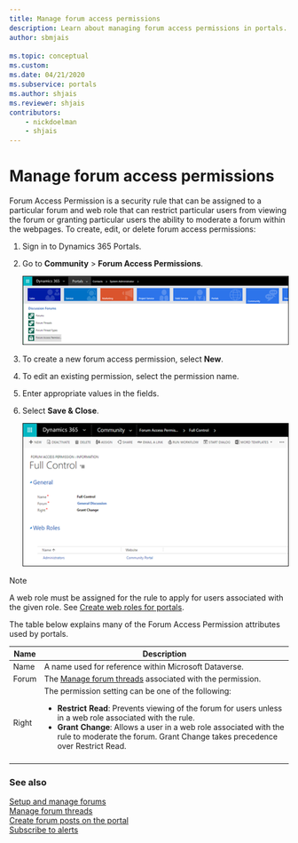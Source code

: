 ```yaml
---
title: Manage forum access permissions
description: Learn about managing forum access permissions in portals.
author: sbmjais

ms.topic: conceptual
ms.custom: 
ms.date: 04/21/2020
ms.subservice: portals
ms.author: shjais
ms.reviewer: shjais
contributors:
    - nickdoelman
    - shjais
---
```


# Manage forum access permissions

Forum Access Permission is a security rule that can be assigned to a particular forum and web role that can restrict particular users from viewing the forum or granting particular users the ability to moderate a forum within the webpages. To create, edit, or delete forum access permissions:

1. Sign in to Dynamics 365 Portals.

2. Go to **Community** > **Forum Access Permissions**.

    ![Forum access permission.](media/forum-access-permission.png "Forum access permission")

3. To create a new forum access permission, select **New**.

4. To edit an existing permission, select the permission name.

5. Enter appropriate values in the fields.

6. Select **Save & Close**.

    ![Edit forum access permission.](media/edit-forum-access-permission.png "Edit forum access permission")  

> [!NOTE]
> A web role must be assigned for the rule to apply for users associated with the given role. See [Create web roles for portals](../configure/create-web-roles.md).

The table below explains many of the Forum Access Permission attributes used by portals.


| Name  |                                                                                                                                                           Description                                                                                                                                                           |
|-------|---------------------------------------------------------------------------------------------------------------------------------------------------------------------------------------------------------------------------------------------------------------------------------------------------------------------------------|
| Name  |                                                                                                                  A name used for reference within Microsoft Dataverse.                                                                                                                  |
| Forum |                                                                                                                       The [Manage forum threads](manage-forum-threads.md) associated with the permission.                                                                                                                       |
| Right | The permission setting can be one of the following:<ul><li>**Restrict Read**: Prevents viewing of the forum for users unless in a web role associated with the rule.</li><li>**Grant Change**: Allows a user in a web role associated with the rule to moderate the forum. Grant Change takes precedence over Restrict Read.</li></ul> |
|       |                                                                                                                                                                                                                                                                                                                                 |

### See also

[Setup and manage forums](setup-manage-forums.md)  
[Manage forum threads](manage-forum-threads.md)  
[Create forum posts on the portal](create-forum-posts.md)  
[Subscribe to alerts](subscribe-alerts.md)  
